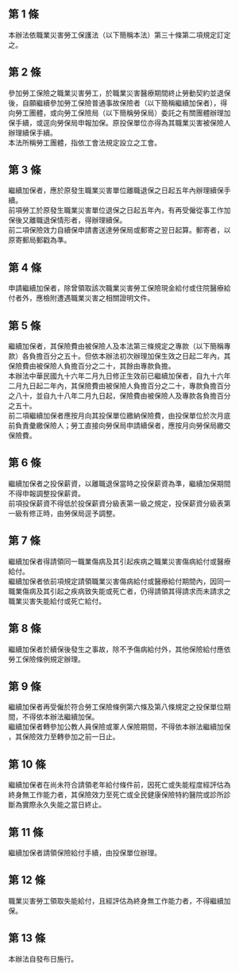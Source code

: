 第 1 條
-------
本辦法依職業災害勞工保護法（以下簡稱本法）第三十條第二項規定訂定  
之。

第 2 條
-------
參加勞工保險之職業災害勞工，於職業災害醫療期間終止勞動契約並退保  
後，自願繼續參加勞工保險普通事故保險者（以下簡稱繼續加保者），得  
向勞工團體，或向勞工保險局（以下簡稱勞保局）委託之有關團體辦理加  
保手續，或逕向勞保局申報加保。原投保單位亦得為其職業災害被保險人  
辦理續保手續。  
本法所稱勞工團體，指依工會法規定設立之工會。

第 3 條
-------
繼續加保者，應於原發生職業災害單位離職退保之日起五年內辦理續保手  
續。  
前項勞工於原發生職業災害單位退保之日起五年內，有再受僱從事工作加  
保後又離職退保情形者，得辦理續保。  
前二項保險效力自續保申請書送達勞保局或郵寄之翌日起算。郵寄者，以  
原寄郵局郵戳為準。

第 4 條
-------
申請繼續加保者，除曾領取該次職業災害勞工保險現金給付或住院醫療給  
付者外，應檢附遭遇職業災害之相關證明文件。

第 5 條
-------
繼續加保者，其保險費由被保險人及本法第三條規定之專款（以下簡稱專  
款）各負擔百分之五十。但依本辦法初次辦理加保生效之日起二年內，其  
保險費由被保險人負擔百分之二十，其餘由專款負擔。   
本辦法中華民國九十六年二月九日修正生效前已繼續加保者，自九十六年  
二月九日起二年內，其保險費由被保險人負擔百分之二十，專款負擔百分  
之八十，並自九十八年二月九日起，保險費由被保險人及專款各負擔百分  
之五十。   
前二項繼續加保者應按月向其投保單位繳納保險費，由投保單位於次月底  
前負責彙繳保險人；勞工直接向勞保局申請續保者，應按月向勞保局繳交  
保險費。

第 6 條
-------
繼續加保者之投保薪資，以離職退保當時之投保薪資為準，繼續加保期間  
不得申報調整投保薪資。  
前項投保薪資不得低於投保薪資分級表第一級之規定，投保薪資分級表第  
一級有修正時，由勞保局逕予調整。

第 7 條
-------
繼續加保者得請領同一職業傷病及其引起疾病之職業災害傷病給付或醫療  
給付。  
繼續加保者依前項規定請領職業災害傷病給付或醫療給付期間內，因同一  
職業傷病及其引起之疾病致失能或死亡者，仍得請領其得請求而未請求之  
職業災害失能給付或死亡給付。

第 8 條
-------
繼續加保者於續保後發生之事故，除不予傷病給付外，其他保險給付應依  
勞工保險條例規定辦理。

第 9 條
-------
繼續加保者再受僱於符合勞工保險條例第六條及第八條規定之投保單位期  
間，不得依本辦法繼續加保。  
繼續加保者轉參加公教人員保險或軍人保險期間，不得依本辦法繼續加保  
，其保險效力至轉參加之前一日止。

第 10 條
--------
繼續加保者在尚未符合請領老年給付條件前，因死亡或失能程度經評估為  
終身無工作能力者，其保險效力至死亡或全民健康保險特約醫院或診所診  
斷為實際永久失能之當日終止。

第 11 條
--------
繼續加保者請領保險給付手續，由投保單位辦理。

第 12 條
--------
職業災害勞工領取失能給付，且經評估為終身無工作能力者，不得繼續加  
保。

第 13 條
--------
本辦法自發布日施行。

